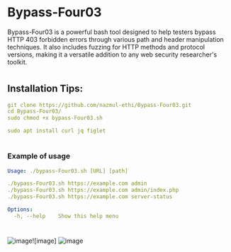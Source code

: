 # Bypass-Four03
Bypass-Four03 is a powerful bash tool designed to help testers bypass HTTP 403 forbidden errors through various path and header manipulation techniques. It also includes fuzzing for HTTP methods and protocol versions, making it a versatile addition to any web security researcher's toolkit.


#
## Installation Tips:
```yaml
git clone https://github.com/nazmul-ethi/Bypass-Four03.git
cd Bypass-Four03/
sudo chmod +x bypass-Four03.sh

sudo apt install curl jq figlet
```
#
### Example of usage
```yaml
Usage: ./bypass-Four03.sh [URL] [path]

./bypass-Four03.sh https://example.com admin
./bypass-Four03.sh https://example.com admin/index.php
./bypass-Four03.sh https://example.com server-status

Options:
  -h, --help    Show this help menu
```
#
#
#

![image](https://github.com/user-attachments/assets/7eb71076-bc34-47df-82ff-78f0d18100f3)![image]
![image](https://github.com/user-attachments/assets/1d49a99d-300d-48c5-ab60-ef5edd946011)

